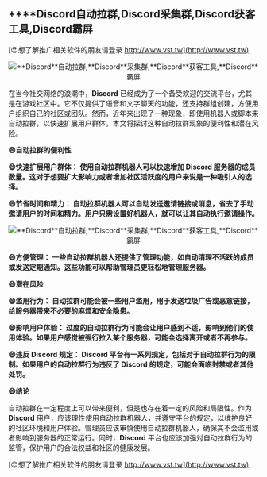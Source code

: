 ## ****Discord**自动拉群,**Discord**采集群,**Discord**获客工具,**Discord**霸屏**

[😍想了解推广相关软件的朋友请登录 http://www.vst.tw](http://www.vst.tw)

 <center><img src="https://vst.tw/MP4/tuiguang/png/6.png" alt="**Discord**自动拉群,**Discord**采集群,**Discord**获客工具,**Discord**霸屏"></center>

在当今社交网络的浪潮中，**Discord** 已经成为了一个备受欢迎的交流平台，尤其是在游戏社区中。它不仅提供了语音和文字聊天的功能，还支持群组创建，方便用户组织自己的社区或团队。然而，近年来出现了一种现象，即使用机器人或脚本来自动拉群，以快速扩展用户群体。本文将探讨这种自动拉群现象的便利性和潜在风险。

**😄自动拉群的便利性**

**😄快速扩展用户群体： 使用自动拉群机器人可以快速增加 **Discord** 服务器的成员数量。这对于想要扩大影响力或者增加社区活跃度的用户来说是一种吸引人的选择。**

**😄节省时间和精力： 自动拉群机器人可以自动发送邀请链接或消息，省去了手动邀请用户的时间和精力。用户只需设置好机器人，就可以让其自动执行邀请操作。**

 <center><img src="https://vst.tw/MP4/tuiguang/png/4.png" alt="**Discord**自动拉群,**Discord**采集群,**Discord**获客工具,**Discord**霸屏"></center>

**😄方便管理： 一些自动拉群机器人还提供了管理功能，如自动清理不活跃的成员或发送定期通知。这些功能可以帮助管理员更轻松地管理服务器。**

**😄潜在风险**

**😄滥用行为： 自动拉群可能会被一些用户滥用，用于发送垃圾广告或恶意链接，给服务器带来不必要的麻烦和安全隐患。**

**😄影响用户体验： 过度的自动拉群行为可能会让用户感到不适，影响到他们的使用体验。如果用户感觉被强行拉入某个服务器，可能会选择离开或者不再参与。**

**😄违反 **Discord** 规定： **Discord** 平台有一系列规定，包括对于自动拉群行为的限制。如果用户的自动拉群行为违反了 **Discord** 的规定，可能会面临封禁或者其他处罚。**

**😄结论**

自动拉群在一定程度上可以带来便利，但是也存在着一定的风险和局限性。作为 **Discord** 用户，应该理性使用自动拉群机器人，并遵守平台的规定，以维护良好的社区环境和用户体验。管理员应该审慎使用自动拉群机器人，确保其不会滥用或者影响到服务器的正常运行。同时，**Discord** 平台也应该加强对自动拉群行为的监管，保护用户的合法权益和社区的健康发展。

[😍想了解推广相关软件的朋友请登录 http://www.vst.tw](http://www.vst.tw)




